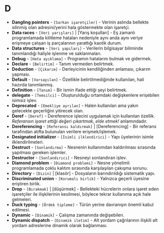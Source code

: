 # **D**

* **Dangling pointers** - `[Sarkan işaretçiler]` - Verinin aslında bellekte silinmiş olan adresini/yerini hala göstermekte olan işaretçi.
* **Data races** - `[Veri yarışları]` | [Yarış koşulları] - Eş zamanlı programlamada kilitleme hataları nedeniyle aynı anda aynı veriye erişmeye çalışan iş parçalarının yarattığı kaotik durum. 
* **Data structures** - `[Veri yapıları]` - Verilerin bilgisayar biliminde tanımlandığı haliyle işlenme ve saklanmaları.
* **Debug** - `[Hata ayıklama]` - Programın hatalarını bulmak ve gidermek.
* **Declare** - `[Belirtim]` - Tanım vermeden belirtmek.
* **Deduction** - `[Çıkarım]` - Derleyicinin kendiliğinden anlaması, çıkarım yapması.
* **Default** - `[Varsayılan]` - Özellikle belirtilmediğinde kullanılan, hali hazırda tanımlanmış.
* **Definition** - `[Tanım]` - Bir ismin ifade ettiği şeyi belirtmek.
* **delegate** - `[Temsilci]` - Oluşturulduğu ortamdaki değişkenlere erişebilen isimsiz işlev.
* **Deprecated** - `[Emekliye ayrılan]` - Halen kullanılan ama yakın gelecekte geçerliğini yitirecek olan.
* **Deref** - `[Deref]` - Dereference işlecini uygulamak için kullanılan özellik. *Referansın işaret ettiği değeri çıkartmak, elde etmek!* anlamındadır.  
* **Dereferencing** - `[Referansı kaldırmak]` | [Dereferencing] - Bir referans tarafından atıfta bulunulan verilere erişmek/işlemek.
* **Designated initializer** - `[İsimli ilklendirici]` - Yapı üyelerinin isimle ilklendirilmeleri.
* **Destruct** - `[Sonlandırma]` - Nesnenin kullanımdan kaldırılması sırasında yapılması gereken işlemler.
* **Destructor** - `[Sonlandırıcı]` - Nesneyi sonlandıran işlev.
* **Diamond problem** - `[Diamond problemi]` - Nesne yönelimli programlamada çoklu kalıtım sırasında karşılaşılan çakışma sorunu.
* **Directory** - `[Dizin]` | [klasör] - Dosyaların barındırıldığı sistematik yapı.
* **Discriminated union** - `[Korumalı birlik]` - Yalnızca geçerli üyesine eriştiren birlik.
* **Drop** - `[Bırakmak]` | [düşürmek] - Bellekteki hücrelerin onlara işaret eden işaretçiler ile ilişkilerinin kesilmesi, böylece tekrar kullanıma açık hale gelmeleri.
* **Duck typing** - `[Ördek tipleme]` - Türün yerine davranışın önemli kabul edilmesi.
* **Dynamic** - `[Dinamik]` - Çalışma zamanında değişebilen.
* **Dynamic dispatch** - `[Dinamik iletim]` - Alt yordam çağrılarının ilişkili alt yordam adreslerine dinamik olarak bağlanması.
